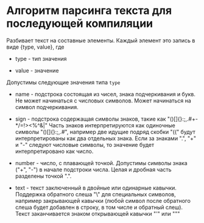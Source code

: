 # Алгоритм парсинга текста для последующей компиляции

Разбивает текст на составные элементы. Каждый элемент это запись в виде {type, value}, где

* type - тип значения

* value - значение

Допустимы следующие значения типа `type`

* name - подстрока состоящая из чисел, знака подчеркивания и букв. Не может начинаться с числовых символов. Может начинаться на символ подчеркивания.

* sign - подстрока содержащая символы знаков, такие как "()[]{}:;,.#+-\*/=!><%^&|" Часть знаков интерпретируются как одиночные символы "()[]{}:;,.#", например две идущие подряд скобки "((" будут интерпретированы как два отдельных знака. Если за знаками ".", "+" и "-" следуют числовые символы, то значение будет интерпретировано как число.

* number - число, с плавающей точкой. Допустимы символы знака ("+", "-") в начале подстроки числа. Целая и дробная часть разделены точкой ".".

* text - текст заключенный в двойные или одинарные кавычки. Поддержка обратного слеша "\\" для специальных символов, например закрывающей кавычки (любой символ после обратного слеша будет добавлен в строку, в том числе и обратный слеш). Текст заканчивается знаком открывающей кавычки "'" или """
